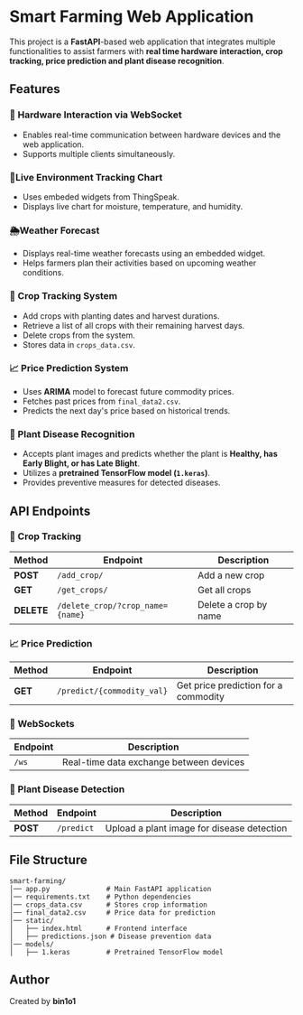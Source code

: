 # Smart Farming Web Application

This project is a **FastAPI**-based web application that integrates multiple functionalities to assist farmers with **real time hardware interaction, crop tracking, price prediction and plant disease recognition**.

## Features

### 🔌 Hardware Interaction via WebSocket
- Enables real-time communication between hardware devices and the web application.
- Supports multiple clients simultaneously.

### 🍃Live Environment Tracking Chart
- Uses embeded widgets from ThingSpeak.
- Displays live chart for moisture, temperature, and humidity.

### 🌦️Weather Forecast 
- Displays real-time weather forecasts using an embedded widget.
- Helps farmers plan their activities based on upcoming weather conditions.

### 🌱 Crop Tracking System
- Add crops with planting dates and harvest durations.
- Retrieve a list of all crops with their remaining harvest days.
- Delete crops from the system.
- Stores data in `crops_data.csv`.

### 📈 Price Prediction System
- Uses **ARIMA** model to forecast future commodity prices.
- Fetches past prices from `final_data2.csv`.
- Predicts the next day's price based on historical trends.

### 🌿 Plant Disease Recognition
- Accepts plant images and predicts whether the plant is **Healthy, has Early Blight, or has Late Blight**.
- Utilizes a **pretrained TensorFlow model (`1.keras`)**.
- Provides preventive measures for detected diseases.

## API Endpoints

### 🌱 Crop Tracking
| Method | Endpoint | Description |
|--------|---------|-------------|
| **POST** | `/add_crop/` | Add a new crop |
| **GET** | `/get_crops/` | Get all crops |
| **DELETE** | `/delete_crop/?crop_name={name}` | Delete a crop by name |

### 📈 Price Prediction
| Method | Endpoint | Description |
|--------|---------|-------------|
| **GET** | `/predict/{commodity_val}` | Get price prediction for a commodity |

### 🔌 WebSockets
| Endpoint | Description |
|----------|-------------|
| `/ws` | Real-time data exchange between devices |

### 🌿 Plant Disease Detection
| Method | Endpoint | Description |
|--------|---------|-------------|
| **POST** | `/predict` | Upload a plant image for disease detection |

## File Structure
```
smart-farming/
│── app.py              # Main FastAPI application
│── requirements.txt    # Python dependencies
│── crops_data.csv      # Stores crop information
│── final_data2.csv     # Price data for prediction
│── static/
│   ├── index.html      # Frontend interface
│   ├── predictions.json # Disease prevention data
│── models/
│   ├── 1.keras         # Pretrained TensorFlow model
```

## Author
Created by **bin1o1**

